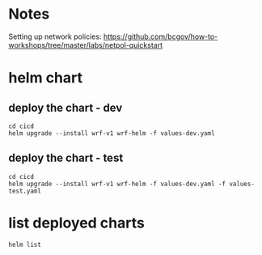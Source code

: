 # Notes

Setting up network policies:
https://github.com/bcgov/how-to-workshops/tree/master/labs/netpol-quickstart

# helm chart

## deploy the chart - dev
```
cd cicd
helm upgrade --install wrf-v1 wrf-helm -f values-dev.yaml
```

## deploy the chart - test
```
cd cicd
helm upgrade --install wrf-v1 wrf-helm -f values-dev.yaml -f values-test.yaml
```


# list deployed charts
` helm list `

